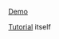 [Demo](https://another-evil-chat.herokuapp.com)

[Tutorial](https://evilmartians.com/chronicles/evil-front-part-1) itself
